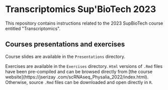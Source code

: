 # Transcriptomics Sup'BioTech 2023

This repository contains instructions related to the 2023 SupBioTech course 
entitled "Transcriptomics".
## Courses presentations and exercises 

Course slides are available in the `Presentations` directory.  

Exercises are available in the `Exercises` directory. 
`Html` versions of `.Rmd` files have been pre-compiled 
and can be browsed directly from 
[the course website](https://jserizay
.com/scRNAseq_Physalia_2022/index.html). 
Otherwise, source `.Rmd` files can be downloaded and 
open directly in `R`.

